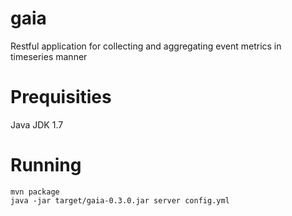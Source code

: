 gaia
====

Restful application for collecting and aggregating event metrics in timeseries manner

Prequisities
============

Java JDK 1.7

Running
=======

  ```
  mvn package
  java -jar target/gaia-0.3.0.jar server config.yml 
  ```
